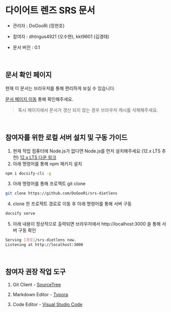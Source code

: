 # 다이어트 렌즈 SRS 문서

- 관리자 : DoGooRi (정현호)

- 참여자 : dhtngus4921 (오수현), kkt9601 (김경태)

- 문서 버전 : 0.1

<br>

## 문서 확인 페이지

현재 이 문서는 브라우저를 통해 편리하게 보실 수 있습니다.

[문서 페이지 이동](https://dogoori.github.io/srs-dietlens) 통해 확인해주세요.

> 혹시 페이지에서 문서가 갱신 되지 않는 경우 브라우저 캐시를 삭제해주세요.

<br>

## 참여자를 위한 로컬 서버 설치 및 구동 가이드

1. 현재 작업 컴퓨터에 Node.js가 없다면 Node.js를 먼저 설치해주세요 (12.x LTS 추천) [12.x LTS 다운 링크](https://nodejs.org/dist/latest-v12.x/)
2. 아래 명령어를 통해 npm 패키지 설치

```bash
npm i docsify-cli -g
```

3. 아래 명령어를 통해 프로젝트 git clone

```bash
git clone https://github.com/DoGooRi/srs-dietlens
```

4. clone 한 프로젝트 경로로 이동 후 아래 명령어를 통해 서버 구동

```bash
docsify serve
```

5. 아래 내용이 정상적으로 출력되면 브라우저에서 http://localhost:3000 을 통해 서버 구동 확인

```bash
Serving [경로]/srs-dietlens now.
Listening at http://localhost:3000
```

<br>

## 참여자 권장 작업 도구

1. Git Client - [SourceTree](https://www.sourcetreeapp.com/)
2. Markdown Editor - [Typora](https://typora.io/)

3. Code Editor - [Visual Studio Code](https://code.visualstudio.com/)